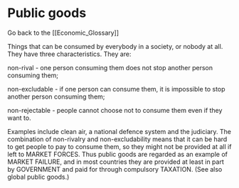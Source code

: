 # Public goods

Go back to the [[Economic_Glossary]]


Things that can be consumed by everybody in a society, or nobody at all. They have three characteristics. They are:

non-rival - one person consuming them does not stop another person consuming them;

non-excludable - if one person can consume them, it is impossible to stop another person consuming them;

non-rejectable - people cannot choose not to consume them even if they want to.

Examples include clean air, a national defence system and the judiciary. The combination of non-rivalry and non-excludability means that it can be hard to get people to pay to consume them, so they might not be provided at all if left to MARKET FORCES. Thus public goods are regarded as an example of MARKET FAILURE, and in most countries they are provided at least in part by GOVERNMENT and paid for through compulsory TAXATION. (See also global public goods.)

